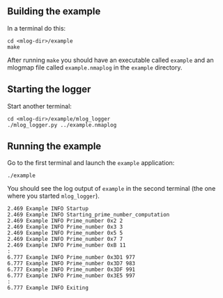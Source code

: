 ## Building the example
In a terminal do this:
```
cd <mlog-dir>/example
make
```
After running `make` you should have an executable called `example` and an mlogmap file called `example.nmaplog` in the `example` directory.

## Starting the logger
Start another terminal:
```
cd <mlog-dir>/example/mlog_logger
./mlog_logger.py ../example.nmaplog
```

## Running the example
Go to the first terminal and launch the `example` application:
```
./example
```
You should see the log output of `example` in the second terminal (the one where you started `mlog_logger`).

```
2.469 Example INFO Startup
2.469 Example INFO Starting_prime_number_computation
2.469 Example INFO Prime_number 0x2 2
2.469 Example INFO Prime_number 0x3 3
2.469 Example INFO Prime_number 0x5 5
2.469 Example INFO Prime_number 0x7 7
2.469 Example INFO Prime_number 0xB 11
:
6.777 Example INFO Prime_number 0x3D1 977
6.777 Example INFO Prime_number 0x3D7 983
6.777 Example INFO Prime_number 0x3DF 991
6.777 Example INFO Prime_number 0x3E5 997
:
6.777 Example INFO Exiting
```
